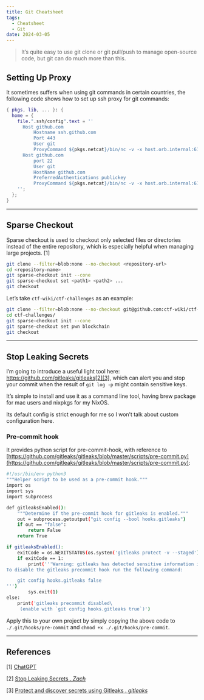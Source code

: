 ```yaml
---
title: Git Cheatsheet
tags:
  - Cheatsheet
  - Git
date: 2024-03-05
---
```


> It’s quite easy to use git clone or git pull/push to manage open-source code, but git can do much more than this.

## Setting Up Proxy

It sometimes suffers when using git commands in certain countries, the following code shows how to set up ssh proxy for git commands:

```nix
{ pkgs, lib, ... }: {
  home = {
    file.".ssh/config".text = ''
      Host github.com
          Hostname ssh.github.com
          Port 443
          User git
          ProxyCommand ${pkgs.netcat}/bin/nc -v -x host.orb.internal:6153 %h %p
      Host github.com
          port 22
          User git
          HostName github.com
          PreferredAuthentications publickey
          ProxyCommand ${pkgs.netcat}/bin/nc -v -x host.orb.internal:6153 %h %p
    '';
  };
}
```

---

## Sparse Checkout

Sparse checkout is used to checkout only selected files or directories instead of the entire repository, which is especially helpful when managing large projects. [1]

```bash
git clone --filter=blob:none --no-checkout <repository-url>
cd <repository-name>
git sparse-checkout init --cone
git sparse-checkout set <path1> <path2> ...
git checkout
```

Let’s take `ctf-wiki/ctf-challenges` as an example:

```bash
git clone --filter=blob:none --no-checkout git@github.com:ctf-wiki/ctf-challenges.git
cd ctf-challenges/
git sparse-checkout init --cone
git sparse-checkout set pwn blockchain
git checkout
```

---

## Stop Leaking Secrets

I’m going to introduce a useful light tool here: https://github.com/gitleaks/gitleaks[2][3], which can alert you and stop your commit when the result of `git log -p` might contain sensitive keys.

It’s simple to install and use it as a command line tool, having brew package for mac users and nixpkgs for my NixOS.

Its default config is strict enough for me so I won’t talk about custom configuration here.

### Pre-commit hook

It provides python script for pre-commit-hook, with reference to [https://github.com/gitleaks/gitleaks/blob/master/scripts/pre-commit.py](https://github.com/gitleaks/gitleaks/blob/master/scripts/pre-commit.py):

```bash
#!/usr/bin/env python3
"""Helper script to be used as a pre-commit hook."""
import os
import sys
import subprocess

def gitleaksEnabled():
    """Determine if the pre-commit hook for gitleaks is enabled."""
    out = subprocess.getoutput("git config --bool hooks.gitleaks")
    if out == "false":
        return False
    return True

if gitleaksEnabled():
    exitCode = os.WEXITSTATUS(os.system('gitleaks protect -v --staged'))
    if exitCode == 1:
        print('''Warning: gitleaks has detected sensitive information in your changes.
To disable the gitleaks precommit hook run the following command:

    git config hooks.gitleaks false
''')
        sys.exit(1)
else:
    print('gitleaks precommit disabled\
     (enable with `git config hooks.gitleaks true`)')
```

Apply this to your own project by simply copying the above code to `./.git/hooks/pre-commit` and `chmod +x ./.git/hooks/pre-commit`.

---

## References

\[1\] [ChatGPT](http://chat.openai.com)

\[2\] [Stop Leaking Secrets . _Zach_](https://blog.gitleaks.io/stop-leaking-secrets-configuration-2-3-aeed293b1fbf)

\[3\] [Protect and discover secrets using Gitleaks . _gitleaks_](https://github.com/gitleaks/gitleaks)
